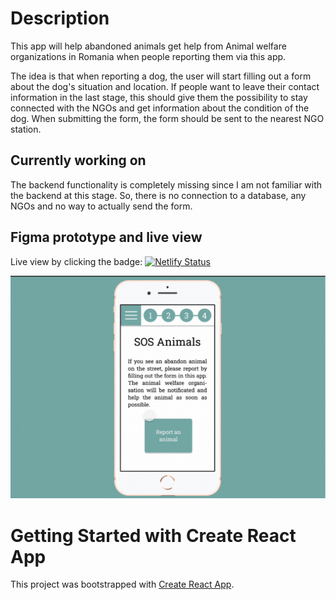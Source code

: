 # Description

This app will help abandoned animals get help from Animal welfare organizations in Romania when people reporting them via this app.

The idea is that when reporting a dog, the user will start filling out a form about the dog's situation and location.
If people want to leave their contact information in the last stage, this should give them the possibility to stay connected with the NGOs and get information about the condition of the dog.
When submitting the form, the form should be sent to the nearest NGO station.

## Currently working on 

The backend functionality is completely missing since I am not familiar with the backend at this stage. So, there is no connection to a database, any NGOs and no way to actually send the form.

## Figma prototype and live view
Live view by clicking the badge:  [![Netlify Status](https://api.netlify.com/api/v1/badges/f9a7f8d3-58ca-44ed-a038-ae8d2efd31a5/deploy-status)](https://sos-animal.netlify.app/)

![Thumbnail](https://github.com/YuriDevAT/sos-animals/blob/main/public/sos-animal.gif)


# Getting Started with Create React App

This project was bootstrapped with [Create React App](https://github.com/facebook/create-react-app).
